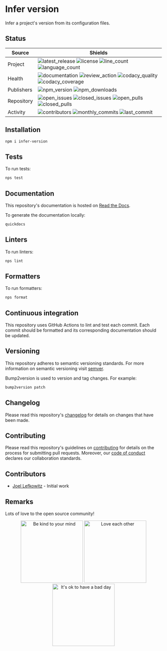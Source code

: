 # Infer version

Infer a project's version from its configuration files.

## Status

| Source     | Shields                                                                |
| ---------- | ---------------------------------------------------------------------- |
| Project    | ![latest_release] ![license] ![line_count] ![language_count]           |
| Health     | ![documentation] ![review_action] ![codacy_quality] ![codacy_coverage] |
| Publishers | ![npm_version] ![npm_downloads]                                        |
| Repository | ![open_issues] ![closed_issues] ![open_pulls] ![closed_pulls]          |
| Activity   | ![contributors] ![monthly_commits] ![last_commit]                      |

## Installation

```bash
npm i infer-version
```

## Tests

To run tests:

```bash
nps test
```

## Documentation

This repository's documentation is hosted on [Read the Docs](https://infer-version.readthedocs.io/en/latest).

To generate the documentation locally:

```bash
quickdocs
```

## Linters

To run linters:

```bash
nps lint
```

## Formatters

To run formatters:

```bash
nps format
```

## Continuous integration

This repository uses GitHub Actions to lint and test each commit. Each commit should be formatted and its corresponding documentation should be updated.

## Versioning

This repository adheres to semantic versioning standards. For more information on semantic versioning visit [semver](https://semver.org).

Bump2version is used to version and tag changes. For example:

```bash
bump2version patch
```

## Changelog

Please read this repository's [changelog](CHANGELOG.md) for details on changes that have been made.

## Contributing

Please read this repository's guidelines on [contributing](CONTRIBUTING.md) for details on the process for submitting pull requests. Moreover, our [code of conduct](CODE_OF_CONDUCT.md) declares our collaboration standards.

## Contributors

- [Joel Lefkowitz](https://github.com/joellefkowitz) - Initial work

## Remarks

Lots of love to the open source community!

<p align='center'>
    <img width=200 height=200 src='https://media.giphy.com/media/osAcIGTSyeovPq6Xph/giphy.gif' alt='Be kind to your mind' />
    <img width=200 height=200 src='https://media.giphy.com/media/KEAAbQ5clGWJwuJuZB/giphy.gif' alt='Love each other' />
    <img width=200 height=200 src='https://media.giphy.com/media/WRWykrFkxJA6JJuTvc/giphy.gif' alt="It's ok to have a bad day" />
</p>

[latest_release]: https://img.shields.io/github/v/tag/joellefkowitz/infer-version "Latest release"
[license]: https://img.shields.io/github/license/joellefkowitz/infer-version "License"
[line_count]: https://img.shields.io/tokei/lines/github/joellefkowitz/infer-version "Line count"
[language_count]: https://img.shields.io/github/languages/count/joellefkowitz/infer-version "Language count"
[documentation]: https://img.shields.io/readthedocs/infer-version "Documentation"
[review_action]: https://img.shields.io/github/actions/workflow/status/JoelLefkowitz/infer-version/review.yml "Review action"
[codacy_quality]: https://img.shields.io/codacy/grade/cb2202d9612c4d5580024f4786a53723 "Codacy quality"
[codacy_coverage]: https://img.shields.io/codacy/coverage/cb2202d9612c4d5580024f4786a53723 "Codacy coverage"
[npm_version]: https://img.shields.io/npm/v/infer-version "NPM Version"
[npm_downloads]: https://img.shields.io/npm/dw/infer-version "NPM Downloads"
[open_issues]: https://img.shields.io/github/issues/joellefkowitz/infer-version "Open issues"
[closed_issues]: https://img.shields.io/github/issues-closed/joellefkowitz/infer-version "Closed issues"
[open_pulls]: https://img.shields.io/github/issues-pr/joellefkowitz/infer-version "Open pull requests"
[closed_pulls]: https://img.shields.io/github/issues-pr-closed/joellefkowitz/infer-version "Closed pull requests"
[contributors]: https://img.shields.io/github/contributors/joellefkowitz/infer-version "Contributors"
[monthly_commits]: https://img.shields.io/github/commit-activity/m/joellefkowitz/infer-version "Monthly commits"
[last_commit]: https://img.shields.io/github/last-commit/joellefkowitz/infer-version "Last commit"
